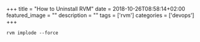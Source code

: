 +++
title =  "How to Uninstall RVM"
date = 2018-10-26T08:58:14+02:00
featured_image = ""
description = ""
tags = ['rvm']
categories = ['devops']
+++

    rvm implode --force